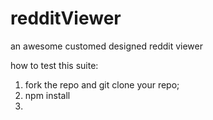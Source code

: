 # redditViewer
an awesome customed designed reddit viewer

how to test this suite:
1. fork the repo and git clone your repo;
2. npm install
3. 

